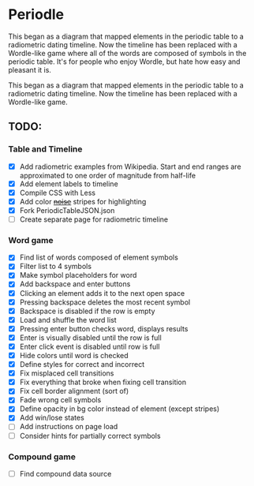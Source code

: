 # Periodle

This began as a diagram that mapped elements in the periodic table to a radiometric dating timeline. Now the timeline has been replaced with a Wordle-like game where all of the words are composed of symbols in the periodic table. It's for people who enjoy Wordle, but hate how easy and pleasant it is.

This began as a diagram that mapped elements in the periodic table to a radiometric dating timeline. Now the timeline has been replaced with a Wordle-like game.

## TODO:
### Table and Timeline
- [x] Add radiometric examples from Wikipedia. Start and end ranges are approximated to one order of magnitude from half-life
- [x] Add element labels to timeline
- [x] Compile CSS with Less
- [x] Add color ~~[noise](https://stackoverflow.com/questions/4011113/can-you-add-noise-to-a-css3-gradient)~~ stripes for highlighting
- [x] Fork PeriodicTableJSON.json
- [ ] Create separate page for radiometric timeline

### Word game
- [x] Find list of words composed of element symbols
- [x] Filter list to 4 symbols
- [x] Make symbol placeholders for word
- [x] Add backspace and enter buttons
- [x] Clicking an element adds it to the next open space
- [x] Pressing backspace deletes the most recent symbol
- [x] Backspace is disabled if the row is empty
- [x] Load and shuffle the word list
- [x] Pressing enter button checks word, displays results
- [x] Enter is visually disabled until the row is full
- [x] Enter click event is disabled until row is full
- [x] Hide colors until word is checked
- [x] Define styles for correct and incorrect
- [x] Fix misplaced cell transitions
- [x] Fix everything that broke when fixing cell transition
- [x] Fix cell border alignment (sort of)
- [x] Fade wrong cell symbols
- [x] Define opacity in bg color instead of element (except stripes)
- [x] Add win/lose states
- [ ] Add instructions on page load
- [ ] Consider hints for partially correct symbols

### Compound game
- [ ] Find compound data source
